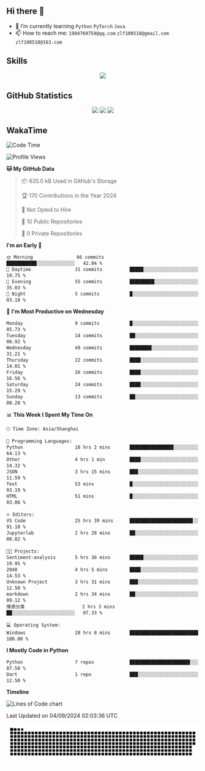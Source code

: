 ## Hi there 👋

- 🌱 I’m currently learning `Python` `PyTorch` `Java`
- 📫 How to reach me: `1984769759@qq.com` `zlf100518@gmail.com` `zlf100518@163.com`

## Skills
<div align="center"> <img src="https://skillicons.dev/icons?i=python,linux,git,github,html,css,js" /> </div>

## GitHub Statistics

<div align="center">
  <img src="https://github-readme-stats.vercel.app/api?username=mrcchenfeng&show_icons=true&theme=tokyonight" />
  <img src="https://github-readme-stats.vercel.app/api/top-langs/?username=mrcchenfeng&show_icons=true&theme=tokyonight" />
  <img src="https://github-readme-activity-graph.vercel.app/graph?username=mrcchenfeng&theme=xcode" />
</div>

## WakaTime

<!--START_SECTION:waka-->
![Code Time](http://img.shields.io/badge/Code%20Time-81%20hrs%2020%20mins-blue)

![Profile Views](http://img.shields.io/badge/Profile%20Views-2-blue)

**🐱 My GitHub Data** 

> 📦 635.0 kB Used in GitHub's Storage 
 > 
> 🏆 170 Contributions in the Year 2024
 > 
> 🚫 Not Opted to Hire
 > 
> 📜 10 Public Repositories 
 > 
> 🔑 0 Private Repositories 
 > 
**I'm an Early 🐤** 

```text
🌞 Morning                66 commits          ███████████░░░░░░░░░░░░░░   42.04 % 
🌆 Daytime                31 commits          █████░░░░░░░░░░░░░░░░░░░░   19.75 % 
🌃 Evening                55 commits          █████████░░░░░░░░░░░░░░░░   35.03 % 
🌙 Night                  5 commits           █░░░░░░░░░░░░░░░░░░░░░░░░   03.18 % 
```
📅 **I'm Most Productive on Wednesday** 

```text
Monday                   9 commits           █░░░░░░░░░░░░░░░░░░░░░░░░   05.73 % 
Tuesday                  14 commits          ██░░░░░░░░░░░░░░░░░░░░░░░   08.92 % 
Wednesday                49 commits          ████████░░░░░░░░░░░░░░░░░   31.21 % 
Thursday                 22 commits          ████░░░░░░░░░░░░░░░░░░░░░   14.01 % 
Friday                   26 commits          ████░░░░░░░░░░░░░░░░░░░░░   16.56 % 
Saturday                 24 commits          ████░░░░░░░░░░░░░░░░░░░░░   15.29 % 
Sunday                   13 commits          ██░░░░░░░░░░░░░░░░░░░░░░░   08.28 % 
```


📊 **This Week I Spent My Time On** 

```text
🕑︎ Time Zone: Asia/Shanghai

💬 Programming Languages: 
Python                   18 hrs 2 mins       ████████████████░░░░░░░░░   64.13 % 
Other                    4 hrs 1 min         ████░░░░░░░░░░░░░░░░░░░░░   14.32 % 
JSON                     3 hrs 15 mins       ███░░░░░░░░░░░░░░░░░░░░░░   11.59 % 
Text                     53 mins             █░░░░░░░░░░░░░░░░░░░░░░░░   03.19 % 
HTML                     51 mins             █░░░░░░░░░░░░░░░░░░░░░░░░   03.06 % 

🔥 Editors: 
VS Code                  25 hrs 39 mins      ███████████████████████░░   91.18 % 
Jupyterlab               2 hrs 28 mins       ██░░░░░░░░░░░░░░░░░░░░░░░   08.82 % 

🐱‍💻 Projects: 
Sentiment-analysis       5 hrs 36 mins       █████░░░░░░░░░░░░░░░░░░░░   19.95 % 
2048                     4 hrs 5 mins        ████░░░░░░░░░░░░░░░░░░░░░   14.53 % 
Unknown Project          3 hrs 31 mins       ███░░░░░░░░░░░░░░░░░░░░░░   12.50 % 
markdown                 2 hrs 34 mins       ██░░░░░░░░░░░░░░░░░░░░░░░   09.12 % 
情感分类                     2 hrs 3 mins        ██░░░░░░░░░░░░░░░░░░░░░░░   07.33 % 

💻 Operating System: 
Windows                  28 hrs 8 mins       █████████████████████████   100.00 % 
```

**I Mostly Code in Python** 

```text
Python                   7 repos             ██████████████████████░░░   87.50 % 
Dart                     1 repo              ███░░░░░░░░░░░░░░░░░░░░░░   12.50 % 
```



**Timeline**

![Lines of Code chart](https://raw.githubusercontent.com/mrcchenfeng/mrcchenfeng/main/assets/bar_graph.png)


 Last Updated on 04/09/2024 02:03:36 UTC
<!--END_SECTION:waka-->

<div align="center"><img src="./assets/github-snake-dark.svg" /></div>
